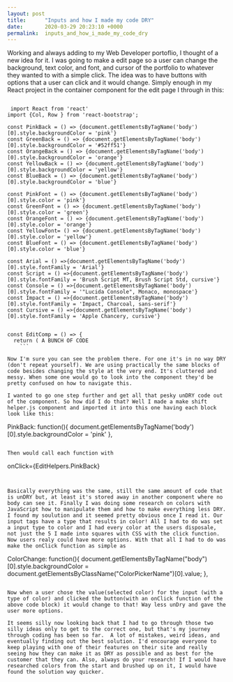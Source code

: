 ```yaml
---
layout: post
title:      "Inputs and how I made my code DRY"
date:       2020-03-29 20:23:10 +0000
permalink:  inputs_and_how_i_made_my_code_dry
---
```


Working and always adding to my Web Developer portoflio, I thought of a new idea for it. I was going to make a edit page so a user can change the background, text color, and font, and cursor of the portfolio to whatever they wanted to with a simple click. The idea was to have buttons with options that a user can click and it would change. Simply enough in my React project in the container component for the edit page I through in this: 


```

 import React from 'react'
import {Col, Row } from 'react-bootstrap';

const PinkBack = () => {document.getElementsByTagName('body')[0].style.backgroundColor = 'pink'}
const GreenBack = () => {document.getElementsByTagName('body')[0].style.backgroundColor = '#52ff51'}
const OrangeBack = () => {document.getElementsByTagName('body')[0].style.backgroundColor = 'orange'}
const YellowBack = () => {document.getElementsByTagName('body')[0].style.backgroundColor = 'yellow'}
const BlueBack = () => {document.getElementsByTagName('body')[0].style.backgroundColor = 'blue'}

const PinkFont = () => {document.getElementsByTagName('body')[0].style.color = 'pink'}
const GreenFont = () => {document.getElementsByTagName('body')[0].style.color = 'green'}
const OrangeFont = () => {document.getElementsByTagName('body')[0].style.color = 'orange'}
const YellowFont= () => {document.getElementsByTagName('body')[0].style.color = 'yellow'}
const BlueFont = () => {document.getElementsByTagName('body')[0].style.color = 'blue'}

const Arial = () =>{document.getElementsByTagName('body')[0].style.fontFamily = 'Arial'}
const Script = () =>{document.getElementsByTagName('body')[0].style.fontFamily = 'Brush Script MT, Brush Script Std, cursive'}
const Console = () =>{document.getElementsByTagName('body')[0].style.fontFamily = '"Lucida Console", Monaco, monospace'}
const Impact = () =>{document.getElementsByTagName('body')[0].style.fontFamily = 'Impact, Charcoal, sans-serif'}
const Cursive = () =>{document.getElementsByTagName('body')[0].style.fontFamily = 'Apple Chancery, cursive'}


const EditComp = () => {
  return ( A BUNCH OF CODE 
	```

Now I'm sure you can see the problem there. For one it's in no way DRY (don't repeat yourself). We are using practically the same blocks of code besides changing the style at the very end. It's cluttered and messy. When some one would go to look into the component they'd be pretty confused on how to navigate this. 

I wanted to go one step further and get all that pesky unDRY code out of the component. So how did I do that? Well I made a make shift helper.js component and imported it into this one having each block look like this: 

```
 PinkBack: function(){
        document.getElementsByTagName('body')[0].style.backgroundColor = 'pink'
    },
```

Then would call each function with

```
onClick={EditHelpers.PinkBack}
```


Basically everything was the same, still the same amount of code that is unDRY but, at least it's stored away in another component where no body can see it. Finally I was doing some research on colors with JavaScript how to manipulate them and how to make everything less DRY. I found my soulution and it seemed pretty obvious once I read it. Our input tags have a type that results in color! All I had to do was set a input type to color and I had every color at the users disposale, not just the 5 I made into squares with CSS with the click function. Now users realy could have more options. With that all I had to do was make the onClick function as simple as 

```
 ColorChange: function(){
    document.getElementsByTagName("body")[0].style.backgroundColor = document.getElementsByClassName("ColorPickerName")[0].value;
    },
```

Now when a user chose the value(selected color) for the input (with a type of color) and clicked the button(with an onClick function of the above code block) it would change to that! Way less unDry and gave the user more options. 

It seems silly now looking back that I had to go through those two silly ideas only to get to the correct one, but that's my journey through coding has been so far.  A lot of mistakes, weird ideas, and eventually finding out the best solution. I'd encourage everyone to keep playing with one of their features on their site and really seeing how they can make it as DRY as possible and as best for the customer that they can. Also, always do your research! If I would have researched colors from the start and brushed up on it, I would have found the solution way quicker. 


